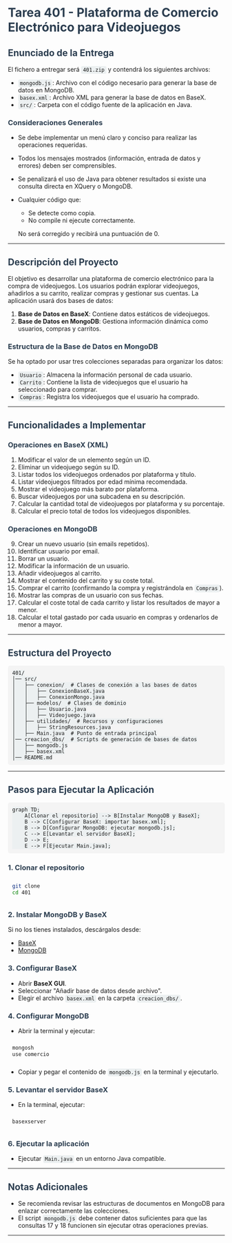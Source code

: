 # Tarea 401 - Plataforma de Comercio Electrónico para Videojuegos

## Enunciado de la Entrega

El fichero a entregar será `401.zip` y contendrá los siguientes archivos:

- `mongodb.js`: Archivo con el código necesario para generar la base de datos en MongoDB.
- `basex.xml`: Archivo XML para generar la base de datos en BaseX.
- `src/`: Carpeta con el código fuente de la aplicación en Java.

### Consideraciones Generales

- Se debe implementar un menú claro y conciso para realizar las operaciones requeridas.
- Todos los mensajes mostrados (información, entrada de datos y errores) deben ser comprensibles.
- Se penalizará el uso de Java para obtener resultados si existe una consulta directa en XQuery o MongoDB.
- Cualquier código que:
    - Se detecte como copia.
    - No compile ni ejecute correctamente.

  No será corregido y recibirá una puntuación de 0.

---

## Descripción del Proyecto

El objetivo es desarrollar una plataforma de comercio electrónico para la compra de videojuegos. Los usuarios podrán explorar videojuegos, añadirlos a su carrito, realizar compras y gestionar sus cuentas. La aplicación usará dos bases de datos:

1. **Base de Datos en BaseX**: Contiene datos estáticos de videojuegos.
2. **Base de Datos en MongoDB**: Gestiona información dinámica como usuarios, compras y carritos.

### Estructura de la Base de Datos en MongoDB

Se ha optado por usar tres colecciones separadas para organizar los datos:

- `Usuario`: Almacena la información personal de cada usuario.
- `Carrito`: Contiene la lista de videojuegos que el usuario ha seleccionado para comprar.
- `Compras`: Registra los videojuegos que el usuario ha comprado.

---

## Funcionalidades a Implementar

### Operaciones en BaseX (XML)

1. Modificar el valor de un elemento según un ID.
2. Eliminar un videojuego según su ID.
3. Listar todos los videojuegos ordenados por plataforma y título.
4. Listar videojuegos filtrados por edad mínima recomendada.
5. Mostrar el videojuego más barato por plataforma.
6. Buscar videojuegos por una subcadena en su descripción.
7. Calcular la cantidad total de videojuegos por plataforma y su porcentaje.
8. Calcular el precio total de todos los videojuegos disponibles.

### Operaciones en MongoDB

9. Crear un nuevo usuario (sin emails repetidos).
10. Identificar usuario por email.
11. Borrar un usuario.
12. Modificar la información de un usuario.
13. Añadir videojuegos al carrito.
14. Mostrar el contenido del carrito y su coste total.
15. Comprar el carrito (confirmando la compra y registrándola en `Compras`).
16. Mostrar las compras de un usuario con sus fechas.
17. Calcular el coste total de cada carrito y listar los resultados de mayor a menor.
18. Calcular el total gastado por cada usuario en compras y ordenarlos de menor a mayor.

---

## Estructura del Proyecto

```plaintext
401/
│── src/
│   ├── conexion/  # Clases de conexión a las bases de datos
│   │   ├── ConexionBaseX.java
│   │   ├── ConexionMongo.java
│   ├── modelos/  # Clases de dominio
│   │   ├── Usuario.java
│   │   ├── Videojuego.java
│   ├── utilidades/  # Recursos y configuraciones
│   │   ├── StringResources.java
│   ├── Main.java  # Punto de entrada principal
│── creacion_dbs/  # Scripts de generación de bases de datos
│   ├── mongodb.js
│   ├── basex.xml
│── README.md
```

---

## Pasos para Ejecutar la Aplicación

```mermaid
graph TD;
    A[Clonar el repositorio] --> B[Instalar MongoDB y BaseX];
    B --> C[Configurar BaseX: importar basex.xml];
    B --> D[Configurar MongoDB: ejecutar mongodb.js];
    C --> E[Levantar el servidor BaseX];
    D --> E;
    E --> F[Ejecutar Main.java];
```

### 1. Clonar el repositorio
```sh
git clone 
cd 401
```

### 2. Instalar MongoDB y BaseX
Si no los tienes instalados, descárgalos desde:
- [BaseX](https://basex.org/download/)
- [MongoDB](https://www.mongodb.com/try/download/community)

### 3. Configurar BaseX
- Abrir **BaseX GUI**.
- Seleccionar "Añadir base de datos desde archivo".
- Elegir el archivo `basex.xml` en la carpeta `creacion_dbs/`.

### 4. Configurar MongoDB
- Abrir la terminal y ejecutar:
```sh
mongosh
use comercio
```
- Copiar y pegar el contenido de `mongodb.js` en la terminal y ejecutarlo.

### 5. Levantar el servidor BaseX
- En la terminal, ejecutar:
```sh
basexserver
```

### 6. Ejecutar la aplicación
- Ejecutar `Main.java` en un entorno Java compatible.

---

## Notas Adicionales

- Se recomienda revisar las estructuras de documentos en MongoDB para enlazar correctamente las colecciones.
- El script `mongodb.js` debe contener datos suficientes para que las consultas 17 y 18 funcionen sin ejecutar otras operaciones previas.

<style>
  h1, h2, h3 {
    color: #2c3e50;
  }
  code {
    background-color: #ecf0f1;
    padding: 2px 4px;
    border-radius: 4px;
  }
  pre {
    background: #f4f4f4;
    padding: 10px;
    border-radius: 5px;
  }
  blockquote {
    border-left: 4px solid #3498db;
    padding-left: 10px;
    font-style: italic;
    color: #7f8c8d;
  }
</style>

---
